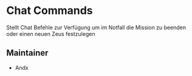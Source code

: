 # Chat Commands

Stellt Chat Befehle zur Verfügung um im Notfall die Mission zu beenden oder einen neuen Zeus festzulegen

## Maintainer

- Andx
